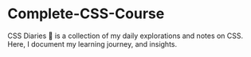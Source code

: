 # Complete-CSS-Course
CSS Diaries 📖 is a collection of my daily explorations and notes on CSS. Here, I document my learning journey, and insights.
